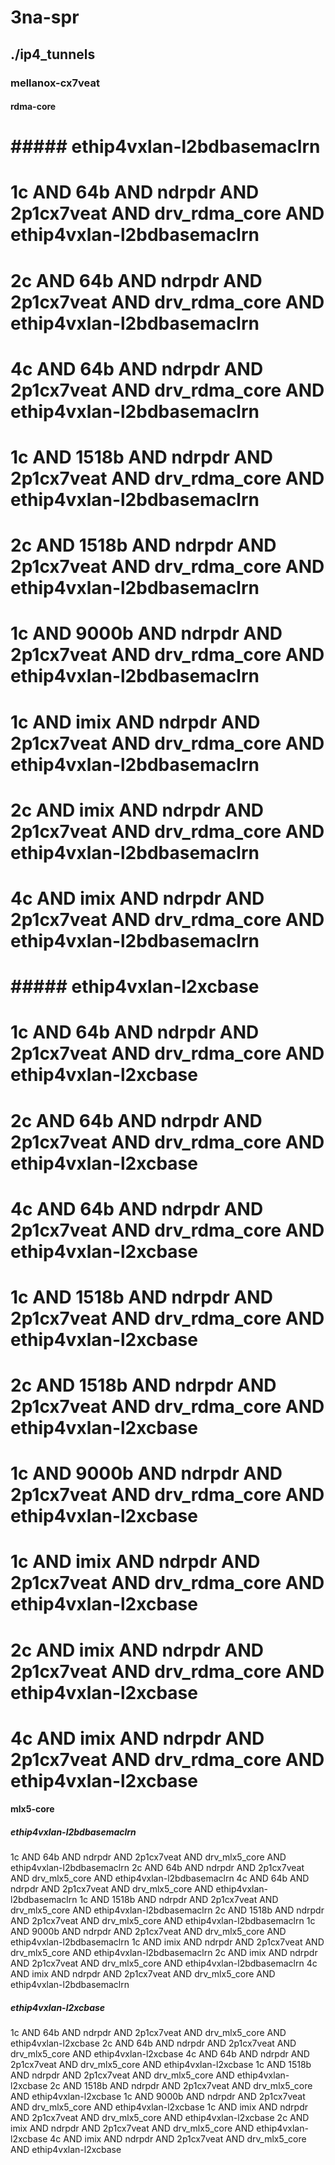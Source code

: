 # 3na-spr
## ./ip4_tunnels
### mellanox-cx7veat
#### rdma-core
# ##### ethip4vxlan-l2bdbasemaclrn
# 1c AND 64b AND ndrpdr AND 2p1cx7veat AND drv_rdma_core AND ethip4vxlan-l2bdbasemaclrn
# 2c AND 64b AND ndrpdr AND 2p1cx7veat AND drv_rdma_core AND ethip4vxlan-l2bdbasemaclrn
# 4c AND 64b AND ndrpdr AND 2p1cx7veat AND drv_rdma_core AND ethip4vxlan-l2bdbasemaclrn
# 1c AND 1518b AND ndrpdr AND 2p1cx7veat AND drv_rdma_core AND ethip4vxlan-l2bdbasemaclrn
# 2c AND 1518b AND ndrpdr AND 2p1cx7veat AND drv_rdma_core AND ethip4vxlan-l2bdbasemaclrn
# 1c AND 9000b AND ndrpdr AND 2p1cx7veat AND drv_rdma_core AND ethip4vxlan-l2bdbasemaclrn
# 1c AND imix AND ndrpdr AND 2p1cx7veat AND drv_rdma_core AND ethip4vxlan-l2bdbasemaclrn
# 2c AND imix AND ndrpdr AND 2p1cx7veat AND drv_rdma_core AND ethip4vxlan-l2bdbasemaclrn
# 4c AND imix AND ndrpdr AND 2p1cx7veat AND drv_rdma_core AND ethip4vxlan-l2bdbasemaclrn
# ##### ethip4vxlan-l2xcbase
# 1c AND 64b AND ndrpdr AND 2p1cx7veat AND drv_rdma_core AND ethip4vxlan-l2xcbase
# 2c AND 64b AND ndrpdr AND 2p1cx7veat AND drv_rdma_core AND ethip4vxlan-l2xcbase
# 4c AND 64b AND ndrpdr AND 2p1cx7veat AND drv_rdma_core AND ethip4vxlan-l2xcbase
# 1c AND 1518b AND ndrpdr AND 2p1cx7veat AND drv_rdma_core AND ethip4vxlan-l2xcbase
# 2c AND 1518b AND ndrpdr AND 2p1cx7veat AND drv_rdma_core AND ethip4vxlan-l2xcbase
# 1c AND 9000b AND ndrpdr AND 2p1cx7veat AND drv_rdma_core AND ethip4vxlan-l2xcbase
# 1c AND imix AND ndrpdr AND 2p1cx7veat AND drv_rdma_core AND ethip4vxlan-l2xcbase
# 2c AND imix AND ndrpdr AND 2p1cx7veat AND drv_rdma_core AND ethip4vxlan-l2xcbase
# 4c AND imix AND ndrpdr AND 2p1cx7veat AND drv_rdma_core AND ethip4vxlan-l2xcbase
#### mlx5-core
##### ethip4vxlan-l2bdbasemaclrn
1c AND 64b AND ndrpdr AND 2p1cx7veat AND drv_mlx5_core AND ethip4vxlan-l2bdbasemaclrn
2c AND 64b AND ndrpdr AND 2p1cx7veat AND drv_mlx5_core AND ethip4vxlan-l2bdbasemaclrn
4c AND 64b AND ndrpdr AND 2p1cx7veat AND drv_mlx5_core AND ethip4vxlan-l2bdbasemaclrn
1c AND 1518b AND ndrpdr AND 2p1cx7veat AND drv_mlx5_core AND ethip4vxlan-l2bdbasemaclrn
2c AND 1518b AND ndrpdr AND 2p1cx7veat AND drv_mlx5_core AND ethip4vxlan-l2bdbasemaclrn
1c AND 9000b AND ndrpdr AND 2p1cx7veat AND drv_mlx5_core AND ethip4vxlan-l2bdbasemaclrn
1c AND imix AND ndrpdr AND 2p1cx7veat AND drv_mlx5_core AND ethip4vxlan-l2bdbasemaclrn
2c AND imix AND ndrpdr AND 2p1cx7veat AND drv_mlx5_core AND ethip4vxlan-l2bdbasemaclrn
4c AND imix AND ndrpdr AND 2p1cx7veat AND drv_mlx5_core AND ethip4vxlan-l2bdbasemaclrn
##### ethip4vxlan-l2xcbase
1c AND 64b AND ndrpdr AND 2p1cx7veat AND drv_mlx5_core AND ethip4vxlan-l2xcbase
2c AND 64b AND ndrpdr AND 2p1cx7veat AND drv_mlx5_core AND ethip4vxlan-l2xcbase
4c AND 64b AND ndrpdr AND 2p1cx7veat AND drv_mlx5_core AND ethip4vxlan-l2xcbase
1c AND 1518b AND ndrpdr AND 2p1cx7veat AND drv_mlx5_core AND ethip4vxlan-l2xcbase
2c AND 1518b AND ndrpdr AND 2p1cx7veat AND drv_mlx5_core AND ethip4vxlan-l2xcbase
1c AND 9000b AND ndrpdr AND 2p1cx7veat AND drv_mlx5_core AND ethip4vxlan-l2xcbase
1c AND imix AND ndrpdr AND 2p1cx7veat AND drv_mlx5_core AND ethip4vxlan-l2xcbase
2c AND imix AND ndrpdr AND 2p1cx7veat AND drv_mlx5_core AND ethip4vxlan-l2xcbase
4c AND imix AND ndrpdr AND 2p1cx7veat AND drv_mlx5_core AND ethip4vxlan-l2xcbase